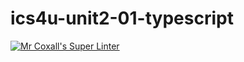 # ics4u-unit2-01-typescript

[![Mr Coxall's Super Linter](https://github.com/michael-clermont1/ics4u-unit2-01-typescript/actions/workflows/main.yml/badge.svg)](https://github.com/michael-clermont1/ics4u-unit2-01-typescript/actions/workflows/main.yml)
